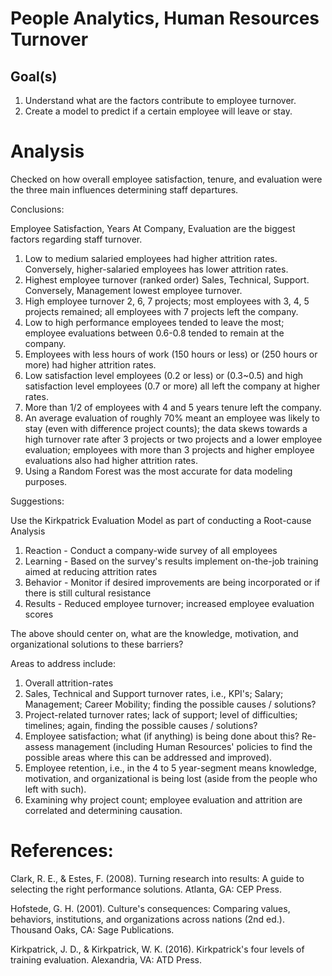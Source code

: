 # People Analytics, Human Resources Turnover

## Goal(s)
1. Understand what are the factors contribute to employee turnover. 
2. Create a model to predict if a certain employee will leave or stay.

# Analysis
Checked on how overall employee satisfaction, tenure, and evaluation were the three main influences determining staff departures.

Conclusions:

Employee Satisfaction, Years At Company, Evaluation are the biggest factors regarding staff turnover.

1. Low to medium salaried employees had higher attrition rates. Conversely, higher-salaried employees has lower attrition rates. 
2. Highest employee turnover (ranked order) Sales, Technical, Support. Conversely, Management lowest employee turnover.
3. High employee turnover 2, 6, 7 projects; most employees with 3, 4, 5 projects remained; all employees with 7 projects left the company.
4. Low to high performance employees tended to leave the most; employee evaluations between 0.6-0.8 tended to remain at the company. 
5. Employees with less hours of work (150 hours or less) or (250 hours or more) had higher attrition rates.
6. Low satisfaction level employees (0.2 or less) or (0.3~0.5) and high satisfaction level employees (0.7 or more) all left the company at higher rates. 
7. More than 1/2 of employees with 4 and 5 years tenure left the company.
8. An average evaluation of roughly 70% meant an employee was likely to stay (even with difference project counts); the data skews towards a high turnover rate after 3 projects or two projects and a lower employee evaluation; employees with more than 3 projects and higher employee evaluations also had higher attrition rates. 
9. Using a Random Forest was the most accurate for data modeling purposes.

Suggestions: 

Use the Kirkpatrick Evaluation Model as part of conducting a Root-cause Analysis 

1. Reaction - Conduct a company-wide survey of all employees
2. Learning - Based on the survey's results implement on-the-job training aimed at reducing attrition rates
3. Behavior - Monitor if desired improvements are being incorporated or if there is still cultural resistance
4. Results - Reduced employee turnover; increased employee evaluation scores 

The above should center on, what are the knowledge, motivation, and organizational solutions to these barriers?

Areas to address include: 

1. Overall attrition-rates
2. Sales, Technical and Support turnover rates, i.e., KPI's; Salary; Management; Career Mobility; finding the possible causes / solutions?
3. Project-related turnover rates; lack of support; level of difficulties; timelines; again, finding the possible causes / solutions?
4. Employee satisfaction; what (if anything) is being done about this? Re-assess management (including Human Resources' policies to find the possible areas where this can be addressed and improved).
5. Employee retention, i.e., in the 4 to 5 year-segment means knowledge, motivation, and organizational is being lost (aside from the people who left with such).
6. Examining why project count; employee evaluation and attrition are correlated and determining causation.

# References: 

Clark, R. E., & Estes, F. (2008). Turning research into results: A guide to selecting the right performance solutions. Atlanta, GA: CEP Press.

Hofstede, G. H. (2001). Culture's consequences: Comparing values, behaviors, institutions, and organizations across nations (2nd ed.). Thousand Oaks, CA: Sage Publications.

Kirkpatrick, J. D., & Kirkpatrick, W. K. (2016). Kirkpatrick's four levels of training evaluation. Alexandria, VA: ATD Press.
